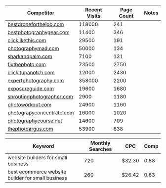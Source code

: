 | Competitor                         | Recent Visits | Page Count | Notes |
| ---------------------------------- | ------------- | -----------|----------
| <a target="_blank" href="https://bestdroneforthejob.com">bestdroneforthejob.com</a> | 118000 | 241 |   
| <a target="_blank" href="https://bestphotographygear.com">bestphotographygear.com</a> | 11400| 346 |     
| <a target="_blank" href="https://clicklikethis.com">clicklikethis.com</a> |29500 |191	|      
| <a target="_blank" href="https://photographymad.com">photographymad.com</a> |50000 |134|         
| <a target="_blank" href="https://sharkandpalm.com">sharkandpalm.com</a> |7100 |131|  
| <a target="_blank" href="https://fixthephoto.com">fixthephoto.com</a> |73500 |2750|          
| <a target="_blank" href="https://clickitupanotch.com">clickitupanotch.com</a> | 12000|2430|         
| <a target="_blank" href="https://expertphotography.com">expertphotography.com</a> |358000 |2200|           
| <a target="_blank" href="https://exposureguide.com">exposureguide.com</a> |19600 |1680|         
| <a target="_blank" href="https://sproutingphotographer.com">sproutingphotographer.com</a> |2900 |1180|      
| <a target="_blank" href="https://photoworkout.com">photoworkout.com</a> |24900 |1160	|  
| <a target="_blank" href="https://photograpyconcentrate.com">photograpyconcentrate.com</a> |16000 |1020|  
| <a target="_blank" href="https://photographycourse.net">photographycourse.net</a> |14600 |709| 
| <a target="_blank" href="https://thephotoargus.com">thephotoargus.com</a> |53900 |638|  																						
																								
| Keyword                                                                  | Monthly Searches | CPC | Comp |
|--------------------------------------------------------------------------|------------------|-----| -----|
| website builders for small business                                      | 720 | $32.30 | 0.88  |
| best ecommerce website builder for small business                        | 260 | $26.42 | 0.83 |																						
																							
																						
																								
				
